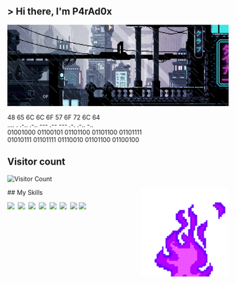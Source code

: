 ## **> Hi there, I'm P4rAd0x**

![](https://github.com/IlP4rAd0xlI/IlP4rAd0xlI/blob/main/rainy_city.gif)

48 65 6C 6C 6F  57 6F 72 6C 64  
.... . .-.. .-.. ---    .-- --- .-. .-.. -..  
01001000 01100101 01101100 01101100 01101111  
01010111 01101111 01110010 01101100 01100100  

## Visitor count  
![Visitor Count](https://profile-counter.glitch.me/IlP4rAd0xlI/count.svg)


<img align='right' src='https://github.com/IlP4rAd0xlI/IlP4rAd0xlI/blob/main/35524757372-flame.gif' width='200'>
## My Skills

<img src="https://img.shields.io/badge/JavaScript-F7DF1E?logo=javascript&logoColor=000"> 
<img src="https://img.shields.io/badge/CSS-1572B6?logo=css3&logoColor=fff"> 
<img src="https://img.shields.io/badge/HTML-%23E34F26.svg?logo=html5&logoColor=white"> 
<img src="https://img.shields.io/badge/Python-3776AB?logo=python&logoColor=fff"> 
<img src="https://img.shields.io/badge/Bootstrap-7952B3?logo=bootstrap&logoColor=fff"> 
<img src="https://img.shields.io/badge/MariaDB-003545?logo=mariadb&logoColor=white"> 
<img src="https://img.shields.io/badge/Bash-4EAA25?logo=gnubash&logoColor=fff">
<img src="https://img.shields.io/badge/Unity-%23000000.svg?logo=unity&logoColor=white">  


<!--
**IlP4rAd0xlI/IlP4rAd0xlI** is a ✨ _special_ ✨ repository because its `README.md` (this file) appears on your GitHub profile.

Here are some ideas to get you started:

- 🔭 I’m currently working on ...
- 🌱 I’m currently learning ...
- 👯 I’m looking to collaborate on ...
- 🤔 I’m looking for help with ...
- 💬 Ask me about ...
- 📫 How to reach me: ...
- 😄 Pronouns: ...
- ⚡ Fun fact: ...
-->

